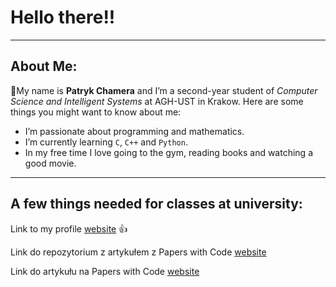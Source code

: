 # Hello there!!
---
## About Me:
👋My name is **Patryk Chamera** and I’m a second-year student of *Computer Science and Intelligent Systems* at AGH-UST in Krakow. Here are some things you might want to know about me:

- I’m passionate about programming and mathematics.
- I’m currently learning  `C`, `C++` and `Python`.
- In my free time I love going to the gym, reading books and watching a good movie.
 ---


## A few things needed for classes at university:

 Link to my profile [website](https://xhamera1.github.io) 👍

 Link do repozytorium z artykułem z Papers with Code [website](https://github.com/xhamera1/Monkey_repozytorium_Papers_with_Code.git)
 
 Link do artykułu na Papers with Code  [website](https://paperswithcode.com/paper/monkey-image-resolution-and-text-label-are) 
